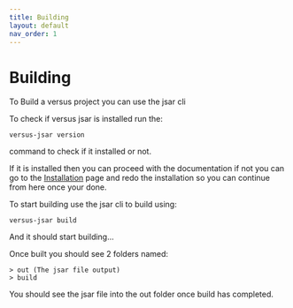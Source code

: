 ```yaml
---
title: Building
layout: default
nav_order: 1
---
```


# Building
To Build a versus project you can use the jsar cli

To check if versus jsar is installed run the:
```
versus-jsar version
```
command to check if it installed or not.

If it is installed then you can proceed with the documentation if not you can go to the [Installation](https://versuscli.github.io/docs/installation.html) page and redo the installation so you can continue from here once your done.

To start building use the jsar cli to build using:
```
versus-jsar build
```
And it should start building...  

Once built you should see 2 folders named:
```
> out (The jsar file output)
> build
```

You should see the jsar file into the out folder once build has completed.
